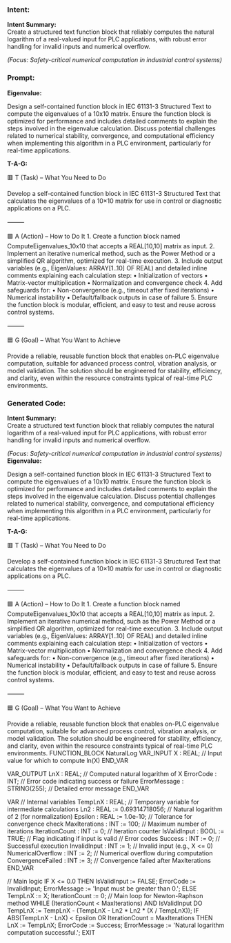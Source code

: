 ### Intent:
**Intent Summary:**  
Create a structured text function block that reliably computes the natural logarithm of a real-valued input for PLC applications, with robust error handling for invalid inputs and numerical overflow.  

*(Focus: Safety-critical numerical computation in industrial control systems)*

### Prompt:
**Eigenvalue:**

Design a self-contained function block in IEC 61131-3 Structured Text to compute the eigenvalues of a 10x10 matrix. Ensure the function block is optimized for performance and includes detailed comments to explain the steps involved in the eigenvalue calculation. Discuss potential challenges related to numerical stability, convergence, and computational efficiency when implementing this algorithm in a PLC environment, particularly for real-time applications.

**T-A-G:**

🟥 T (Task) – What You Need to Do

Develop a self-contained function block in IEC 61131-3 Structured Text that calculates the eigenvalues of a 10×10 matrix for use in control or diagnostic applications on a PLC.

⸻

🟩 A (Action) – How to Do It
	1.	Create a function block named ComputeEigenvalues_10x10 that accepts a REAL[10,10] matrix as input.
	2.	Implement an iterative numerical method, such as the Power Method or a simplified QR algorithm, optimized for real-time execution.
	3.	Include output variables (e.g., EigenValues: ARRAY[1..10] OF REAL) and detailed inline comments explaining each calculation step:
	•	Initialization of vectors
	•	Matrix-vector multiplication
	•	Normalization and convergence check
	4.	Add safeguards for:
	•	Non-convergence (e.g., timeout after fixed iterations)
	•	Numerical instability
	•	Default/fallback outputs in case of failure
	5.	Ensure the function block is modular, efficient, and easy to test and reuse across control systems.

⸻

🟦 G (Goal) – What You Want to Achieve

Provide a reliable, reusable function block that enables on-PLC eigenvalue computation, suitable for advanced process control, vibration analysis, or model validation. The solution should be engineered for stability, efficiency, and clarity, even within the resource constraints typical of real-time PLC environments.

### Generated Code:
**Intent Summary:**  
Create a structured text function block that reliably computes the natural logarithm of a real-valued input for PLC applications, with robust error handling for invalid inputs and numerical overflow.  

*(Focus: Safety-critical numerical computation in industrial control systems)*
**Eigenvalue:**

Design a self-contained function block in IEC 61131-3 Structured Text to compute the eigenvalues of a 10x10 matrix. Ensure the function block is optimized for performance and includes detailed comments to explain the steps involved in the eigenvalue calculation. Discuss potential challenges related to numerical stability, convergence, and computational efficiency when implementing this algorithm in a PLC environment, particularly for real-time applications.

**T-A-G:**

🟥 T (Task) – What You Need to Do

Develop a self-contained function block in IEC 61131-3 Structured Text that calculates the eigenvalues of a 10×10 matrix for use in control or diagnostic applications on a PLC.

⸻

🟩 A (Action) – How to Do It
	1.	Create a function block named ComputeEigenvalues_10x10 that accepts a REAL[10,10] matrix as input.
	2.	Implement an iterative numerical method, such as the Power Method or a simplified QR algorithm, optimized for real-time execution.
	3.	Include output variables (e.g., EigenValues: ARRAY[1..10] OF REAL) and detailed inline comments explaining each calculation step:
	•	Initialization of vectors
	•	Matrix-vector multiplication
	•	Normalization and convergence check
	4.	Add safeguards for:
	•	Non-convergence (e.g., timeout after fixed iterations)
	•	Numerical instability
	•	Default/fallback outputs in case of failure
	5.	Ensure the function block is modular, efficient, and easy to test and reuse across control systems.

⸻

🟦 G (Goal) – What You Want to Achieve

Provide a reliable, reusable function block that enables on-PLC eigenvalue computation, suitable for advanced process control, vibration analysis, or model validation. The solution should be engineered for stability, efficiency, and clarity, even within the resource constraints typical of real-time PLC environments.
FUNCTION_BLOCK NaturalLog
VAR_INPUT
    X : REAL; // Input value for which to compute ln(X)
END_VAR

VAR_OUTPUT
    LnX : REAL; // Computed natural logarithm of X
    ErrorCode : INT; // Error code indicating success or failure
    ErrorMessage : STRING(255); // Detailed error message
END_VAR

VAR
    // Internal variables
    TempLnX : REAL; // Temporary variable for intermediate calculations
    Ln2 : REAL := 0.69314718056; // Natural logarithm of 2 (for normalization)
    Epsilon : REAL := 1.0e-10; // Tolerance for convergence check
    MaxIterations : INT := 100; // Maximum number of iterations
    IterationCount : INT := 0; // Iteration counter
    IsValidInput : BOOL := TRUE; // Flag indicating if input is valid
    // Error codes
    Success : INT := 0; // Successful execution
    InvalidInput : INT := 1; // Invalid input (e.g., X <= 0)
    NumericalOverflow : INT := 2; // Numerical overflow during computation
    ConvergenceFailed : INT := 3; // Convergence failed after MaxIterations
END_VAR

// Main logic
IF X <= 0.0 THEN
    IsValidInput := FALSE;
    ErrorCode := InvalidInput;
    ErrorMessage := 'Input must be greater than 0.';
ELSE
    TempLnX := X;
    IterationCount := 0;
    // Main loop for Newton-Raphson method
    WHILE (IterationCount < MaxIterations) AND IsValidInput DO
        TempLnX := TempLnX - (TempLnX - Ln2 * Ln2 * (X / TempLnX));
        IF ABS(TempLnX - LnX) < Epsilon OR IterationCount = MaxIterations THEN
            LnX := TempLnX;
            ErrorCode := Success;
            ErrorMessage := 'Natural logarithm computation successful.';
            EXIT
